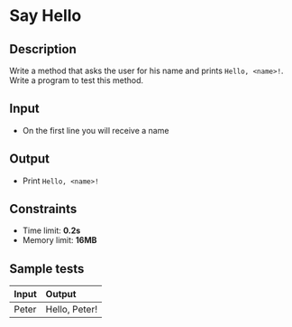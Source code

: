 ﻿# Say Hello

## Description
Write a method that asks the user for his name and prints `Hello, <name>!`.
Write a program to test this method.

## Input
- On the first line you will receive a name

## Output
- Print `Hello, <name>!`

## Constraints
- Time limit: **0.2s**
- Memory limit: **16MB**

## Sample tests

| Input | Output        |
|:------|:--------------|
| Peter | Hello, Peter! |

